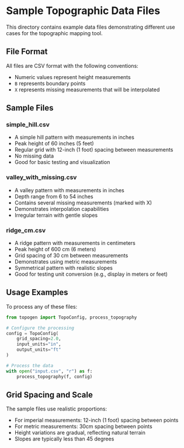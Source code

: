 # Sample Topographic Data Files

This directory contains example data files demonstrating different use cases for the topographic mapping tool.

## File Format

All files are CSV format with the following conventions:
- Numeric values represent height measurements
- `B` represents boundary points
- `X` represents missing measurements that will be interpolated

## Sample Files

### simple_hill.csv
- A simple hill pattern with measurements in inches
- Peak height of 60 inches (5 feet)
- Regular grid with 12-inch (1 foot) spacing between measurements
- No missing data
- Good for basic testing and visualization

### valley_with_missing.csv
- A valley pattern with measurements in inches
- Depth range from 6 to 54 inches
- Contains several missing measurements (marked with X)
- Demonstrates interpolation capabilities
- Irregular terrain with gentle slopes

### ridge_cm.csv
- A ridge pattern with measurements in centimeters
- Peak height of 600 cm (6 meters)
- Grid spacing of 30 cm between measurements
- Demonstrates using metric measurements
- Symmetrical pattern with realistic slopes
- Good for testing unit conversion (e.g., display in meters or feet)

## Usage Examples

To process any of these files:

```python
from topogen import TopoConfig, process_topography

# Configure the processing
config = TopoConfig(
    grid_spacing=2.0,
    input_units="in",
    output_units="ft"
)

# Process the data
with open("input.csv", "r") as f:
    process_topography(f, config)
```

## Grid Spacing and Scale

The sample files use realistic proportions:
- For imperial measurements: 12-inch (1 foot) spacing between points
- For metric measurements: 30cm spacing between points
- Height variations are gradual, reflecting natural terrain
- Slopes are typically less than 45 degrees 
